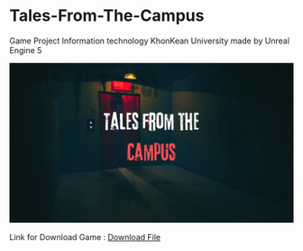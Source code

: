 # Tales-From-The-Campus
Game Project Information technology KhonKean University made by Unreal Engine 5

![image](https://github.com/PhetAPIJKK/Tales-From-The-Campus/blob/main/tAL.png)

Link for Download Game :  [Download File](https://drive.google.com/uc?export=download&id=1K8lCE8mRUHlFND3chaWwWK_TayKoHo0Z)
